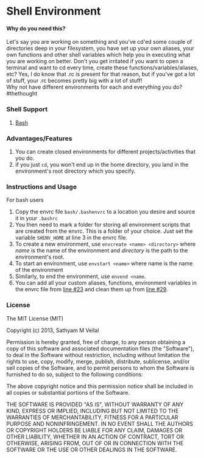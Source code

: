 Shell Environment
=================

#### Why do you need this?

Let's say you are working on something and you've cd'ed some couple of directories deep in your filesystem, you have set up your own aliases, your own functions and other shell variables which help you in executing what you are working on better. Don't you get irritated if you want to open a terminal and want to cd every time, create these functions/variables/aliases, etc? Yes, I do know that .rc is present for that reason, but if you've got a lot of stuff, your .rc becomes pretty big with a lot of stuff!  
Why not have different environments for each and everything you do? #thethought

### Shell Support

1. [Bash](https://github.com/sathyamvellal/shenv/tree/master/bash/)


### Advantages/Features

1. You can create closed environments for different projects/activities that you do.
2. if you just `cd`, you won't end up in the home directory, you land in the environment's root directory which you specify. 

### Instructions and Usage

For bash users

1. Copy the envrc file `bash/.bashenvrc` to a location you desire and source it in your `.bashrc`
2. You then need to mark a folder for storing all environment scripts that are created from the envrc. This is a folder of your choice. Just set the variable `SHENV_HOME` at line 3 in the envrc file.
3. To create a new environment, use `envcreate <name> <directory>` where *name* is the name of the environment and *directory* is the path to the environment's root.
4. To start an environment, use `envstart <name>` where name is the name of the environment
5. Similarly, to end the environment, use `envend <name`. 
6. You can add all your custom aliases, functions, environment variables in the envrc file from [line #23][1] and clean them up from [line #29][2].

### License

The MIT License (MIT)

Copyright (c) 2013, Sathyam M Vellal

Permission is hereby granted, free of charge, to any person obtaining a copy
of this software and associated documentation files (the "Software"), to deal
in the Software without restriction, including without limitation the rights
to use, copy, modify, merge, publish, distribute, sublicense, and/or sell
copies of the Software, and to permit persons to whom the Software is
furnished to do so, subject to the following conditions:

The above copyright notice and this permission notice shall be included in
all copies or substantial portions of the Software.

THE SOFTWARE IS PROVIDED "AS IS", WITHOUT WARRANTY OF ANY KIND, EXPRESS OR
IMPLIED, INCLUDING BUT NOT LIMITED TO THE WARRANTIES OF MERCHANTABILITY,
FITNESS FOR A PARTICULAR PURPOSE AND NONINFRINGEMENT. IN NO EVENT SHALL THE
AUTHORS OR COPYRIGHT HOLDERS BE LIABLE FOR ANY CLAIM, DAMAGES OR OTHER
LIABILITY, WHETHER IN AN ACTION OF CONTRACT, TORT OR OTHERWISE, ARISING FROM,
OUT OF OR IN CONNECTION WITH THE SOFTWARE OR THE USE OR OTHER DEALINGS IN
THE SOFTWARE.

[1]: https://github.com/sathyamvellal/shenv/blob/master/bash/.bashenvrc#L23
[2]: https://github.com/sathyamvellal/shenv/blob/master/bash/.bashenvrc#L29